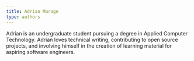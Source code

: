 ```yaml
---
title: Adrian Murage
type: authors
---
```

Adrian is an undergraduate student pursuing a degree in Applied Computer Technology. Adrian loves technical writing, contributing to open source projects, and involving himself in the creation of learning material for aspiring software engineers.
